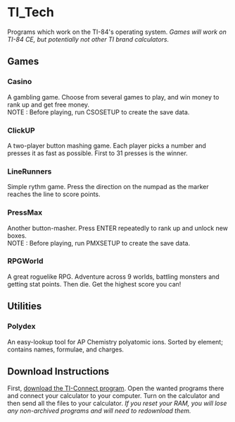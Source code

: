 # TI_Tech
Programs which work on the TI-84's operating system.
*Games will work on TI-84 CE, but potentially not other TI brand calculators.* 

## Games
### Casino
A gambling game. Choose from several games to play, and win money to rank up and get free money.  
NOTE : Before playing, run CSOSETUP to create the save data.  
### ClickUP
A two-player button mashing game. Each player picks a number and presses it as fast as possible. First to 31 presses is the winner.  
### LineRunners
Simple rythm game. Press the direction on the numpad as the marker reaches the line to score points.  
### PressMax
Another button-masher. Press ENTER repeatedly to rank up and unlock new boxes.  
NOTE : Before playing, run PMXSETUP to create the save data.  
### RPGWorld
A great roguelike RPG. Adventure across 9 worlds, battling monsters and getting stat points. Then die. Get the highest score you can!  

## Utilities
### Polydex
An easy-lookup tool for AP Chemistry polyatomic ions. Sorted by element; contains names, formulae, and charges.

## Download Instructions
First, [download the TI-Connect program](https://education.ti.com/en/products/computer-software/ti-connect-ce-sw). Open the wanted programs there and connect your calculator to your computer. Turn on the calculator and then send all the files to your calculator. 
*If you reset your RAM, you will lose any non-archived programs and will need to redownload them.*
